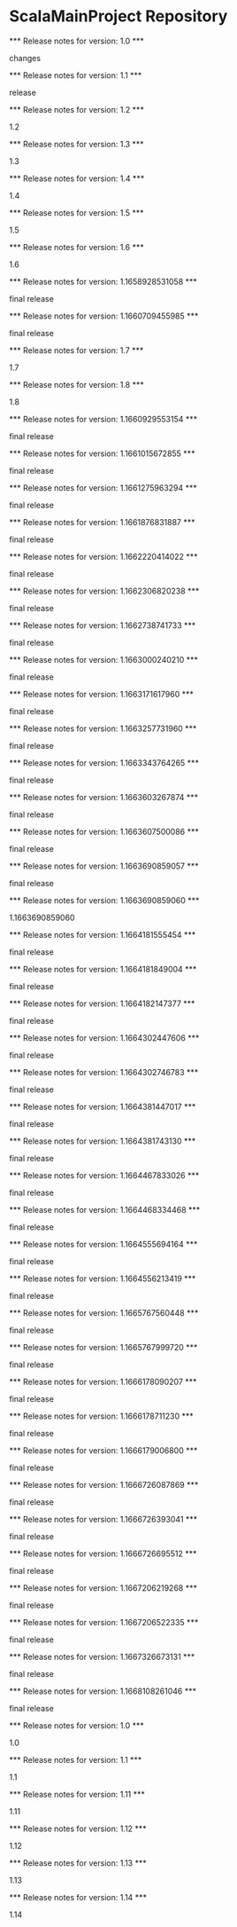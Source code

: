 # ScalaMainProject Repository

*** Release notes for version: 1.0 ***

changes 

*** Release notes for version: 1.1 ***

release

*** Release notes for version: 1.2 ***

1.2

*** Release notes for version: 1.3 ***

1.3

*** Release notes for version: 1.4 ***

1.4

*** Release notes for version: 1.5 ***

1.5

*** Release notes for version: 1.6 ***

1.6

*** Release notes for version: 1.1658928531058 ***

final release

*** Release notes for version: 1.1660709455985 ***

final release

*** Release notes for version: 1.7 ***

1.7

*** Release notes for version: 1.8 ***

1.8

*** Release notes for version: 1.1660929553154 ***

final release

*** Release notes for version: 1.1661015672855 ***

final release

*** Release notes for version: 1.1661275963294 ***

final release

*** Release notes for version: 1.1661876831887 ***

final release

*** Release notes for version: 1.1662220414022 ***

final release

*** Release notes for version: 1.1662306820238 ***

final release

*** Release notes for version: 1.1662738741733 ***

final release

*** Release notes for version: 1.1663000240210 ***

final release

*** Release notes for version: 1.1663171617960 ***

final release

*** Release notes for version: 1.1663257731960 ***

final release

*** Release notes for version: 1.1663343764265 ***

final release

*** Release notes for version: 1.1663603267874 ***

final release

*** Release notes for version: 1.1663607500086 ***

final release

*** Release notes for version: 1.1663690859057 ***

final release

*** Release notes for version: 1.1663690859060 ***

1.1663690859060

*** Release notes for version: 1.1664181555454 ***

final release

*** Release notes for version: 1.1664181849004 ***

final release

*** Release notes for version: 1.1664182147377 ***

final release

*** Release notes for version: 1.1664302447606 ***

final release

*** Release notes for version: 1.1664302746783 ***

final release

*** Release notes for version: 1.1664381447017 ***

final release

*** Release notes for version: 1.1664381743130 ***

final release

*** Release notes for version: 1.1664467833026 ***

final release

*** Release notes for version: 1.1664468334468 ***

final release

*** Release notes for version: 1.1664555694164 ***

final release

*** Release notes for version: 1.1664556213419 ***

final release

*** Release notes for version: 1.1665767560448 ***

final release

*** Release notes for version: 1.1665767999720 ***

final release

*** Release notes for version: 1.1666178090207 ***

final release

*** Release notes for version: 1.1666178711230 ***

final release

*** Release notes for version: 1.1666179006800 ***

final release

*** Release notes for version: 1.1666726087869 ***

final release

*** Release notes for version: 1.1666726393041 ***

final release

*** Release notes for version: 1.1666726695512 ***

final release

*** Release notes for version: 1.1667206219268 ***

final release

*** Release notes for version: 1.1667206522335 ***

final release

*** Release notes for version: 1.1667326673131 ***

final release

*** Release notes for version: 1.1668108261046 ***

final release

*** Release notes for version: 1.0 ***

1.0

*** Release notes for version: 1.1 ***

1.1

*** Release notes for version: 1.11 ***

1.11

*** Release notes for version: 1.12 ***

1.12

*** Release notes for version: 1.13 ***

1.13

*** Release notes for version: 1.14 ***

1.14